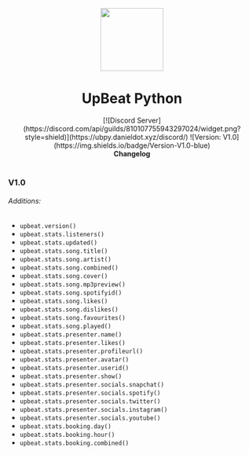<div align="center">
  <img src="https://media.discordapp.net/attachments/810107756421709827/810114469295685642/download.png" width="128px" style="max-width: 100%;">
  <h1>UpBeat Python</h1>
  [![Discord Server](https://discord.com/api/guilds/810107755943297024/widget.png?style=shield)](https://ubpy.danieldot.xyz/discord/) ![Version: V1.0](https://img.shields.io/badge/Version-V1.0-blue)
  <br>
  <b>Changelog</b>
  <br>
</div>
<br>

### V1.0
###### Additions:
- `upbeat.version()`
- `upbeat.stats.listeners()`
- `upbeat.stats.updated()`
- `upbeat.stats.song.title()`
- `upbeat.stats.song.artist()`
- `upbeat.stats.song.combined()`
- `upbeat.stats.song.cover()`
- `upbeat.stats.song.mp3preview()`
- `upbeat.stats.song.spotifyid()`
- `upbeat.stats.song.likes()`
- `upbeat.stats.song.dislikes()`
- `upbeat.stats.song.favourites()`
- `upbeat.stats.song.played()`
- `upbeat.stats.presenter.name()`
- `upbeat.stats.presenter.likes()`
- `upbeat.stats.presenter.profileurl()`
- `upbeat.stats.presenter.avatar()`
- `upbeat.stats.presenter.userid()`
- `upbeat.stats.presenter.show()`
- `upbeat.stats.presenter.socials.snapchat()`
- `upbeat.stats.presenter.socials.spotify()`
- `upbeat.stats.presenter.socials.twitter()`
- `upbeat.stats.presenter.socials.instagram()`
- `upbeat.stats.presenter.socials.youtube()`
- `upbeat.stats.booking.day()`
- `upbeat.stats.booking.hour()`
- `upbeat.stats.booking.combined()`
